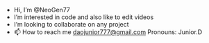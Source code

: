 -  Hi, I’m @NeoGen77
-  I’m interested in code and also like to edit videos 
-  I’m looking to collaborate on any project
- 📫 How to reach me daojunior777@gmail.com Pronouns: Junior.D

<!---
NeoGen77/NeoGen77 is a ✨ special ✨ repository because its `README.md` (this file) appears on your GitHub profile.
You can click the Preview link to take a look at your changes.
--->

